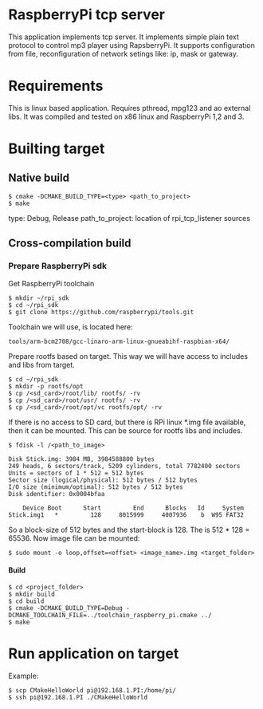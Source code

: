 # RaspberryPi tcp server
This application implements tcp server. It implements simple plain text protocol to control mp3 player using RapsberryPi. It supports configuration from file, reconfiguration of network setings like: ip, mask or gateway.

# Requirements
This is linux based application. Requires pthread, mpg123 and ao external libs. It was compiled and tested on x86 linux and RaspberryPi 1,2 and 3.

# Builting target
## Native build
```
$ cmake -DCMAKE_BUILD_TYPE=<type> <path_to_project>
$ make
```
type: Debug, Release
path_to_project: location of rpi_tcp_listener sources

## Cross-compilation build
### Prepare RaspberryPi sdk
Get RaspberryPi toolchain

```
$ mkdir ~/rpi_sdk
$ cd ~/rpi_sdk
$ git clone https://github.com/raspberrypi/tools.git
```

Toolchain we will use, is located here:

```
tools/arm-bcm2708/gcc-linaro-arm-linux-gnueabihf-raspbian-x64/
```

Prepare rootfs based on target. This way we will have access to includes and libs from target.

```
$ cd ~/rpi_sdk
$ mkdir -p rootfs/opt
$ cp /<sd_card>/root/lib/ rootfs/ -rv
$ cp /<sd_card>/root/usr/ rootfs/ -rv
$ cp /<sd_card>/root/opt/vc rootfs/opt/ -rv
```

If there is no access to SD card, but there is RPi linux *.img file available, then it can be mounted. This can be source for rootfs libs and includes.

```
$ fdisk -l /<path_to_image>

Disk Stick.img: 3984 MB, 3984588800 bytes
249 heads, 6 sectors/track, 5209 cylinders, total 7782400 sectors
Units = sectors of 1 * 512 = 512 bytes
Sector size (logical/physical): 512 bytes / 512 bytes
I/O size (minimum/optimal): 512 bytes / 512 bytes
Disk identifier: 0x0004bfaa

    Device Boot      Start         End      Blocks   Id     System
Stick.img1   *         128     8015999     4007936    b  W95 FAT32
```

So a block-size of 512 bytes and the start-block is 128. The <offset> is 512 * 128 = 65536. Now image file can be mounted:

```
$ sudo mount -o loop,offset=<offset> <image_name>.img <target_folder>
```

#### Build

```
$ cd <project_folder>
$ mkdir build
$ cd build
$ cmake -DCMAKE_BUILD_TYPE=Debug -DCMAKE_TOOLCHAIN_FILE=../toolchain_raspberry_pi.cmake ../
$ make
```

# Run application on target
Example:

```
$ scp CMakeHelloWorld pi@192.168.1.PI:/home/pi/
$ ssh pi@192.168.1.PI ./CMakeHelloWorld
```
